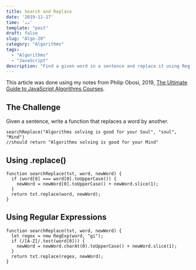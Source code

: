 ```yaml
---
title: Search and Replace
date: '2019-11-17'
time: '☕️☕️'
template: "post"
draft: false
slug: "Algo-20"
category: "Algorithms"
tags:
  - "Algorithms"
  - "JavaScript"
description: "Find a given word in a sentence and replace it using Reg Exp with Philip Oboso."
---
```


This article was done using my notes from Philip Obosi, 2019, [The Ultimate Guide to JavaScript Algorithms Courses](https://scotch.io/courses/the-ultimate-guide-to-javascript-algorithms).

## The Challenge

Given a sentence, write a function that replaces a word by another.

```
searchReplace("Algorithms solving is good for your Soul", "soul", "Mind")
//should return "Algorithms solving is good for your Mind"
```

## Using .replace()

```
function searchReplace(txt, word, newWord) {
  if (word[0] === word[0].toUpperCase()) {
    newWord = newWord[0].toUpperCase() + newWord.slice(1);
  }
  return txt.replace(word, newWord);
}
```

## Using Regular Expressions

```
function searchReplace(txt, word, newWord) {
  let regex = new RegExp(word, "gi");
  if (/[A-Z]/.test(word[0])) {
    newWord = newWord.charAt(0).toUpperCase() + newWord.slice(1);
  }
  return txt.replace(regex, newWord);
}
```
